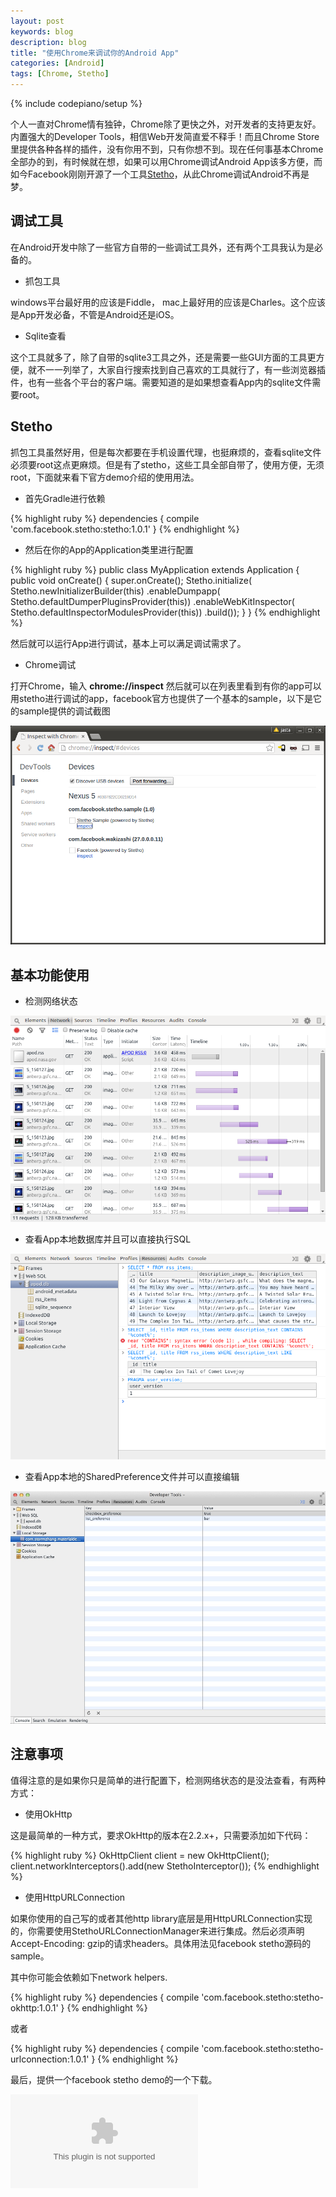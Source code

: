```yaml
---
layout: post
keywords: blog
description: blog
title: "使用Chrome来调试你的Android App"
categories: [Android]
tags: [Chrome, Stetho]
---
```

{% include codepiano/setup %}

个人一直对Chrome情有独钟，Chrome除了更快之外，对开发者的支持更友好。内置强大的Developer Tools，相信Web开发简直爱不释手！而且Chrome Store里提供各种各样的插件，没有你用不到，只有你想不到。现在任何事基本Chrome全部办的到，有时候就在想，如果可以用Chrome调试Android App该多方便，而如今Facebook刚刚开源了一个工具[Stetho](http://facebook.github.io/stetho/)，从此Chrome调试Android不再是梦。

## 调试工具

在Android开发中除了一些官方自带的一些调试工具外，还有两个工具我认为是必备的。

* 抓包工具

windows平台最好用的应该是Fiddle， mac上最好用的应该是Charles。这个应该是App开发必备，不管是Android还是iOS。

* Sqlite查看

这个工具就多了，除了自带的sqlite3工具之外，还是需要一些GUI方面的工具更方便，就不一一列举了，大家自行搜索找到自己喜欢的工具就行了，有一些浏览器插件，也有一些各个平台的客户端。需要知道的是如果想查看App内的sqlite文件需要root。

## Stetho

抓包工具虽然好用，但是每次都要在手机设置代理，也挺麻烦的，查看sqlite文件必须要root这点更麻烦。但是有了stetho，这些工具全部自带了，使用方便，无须root，下面就来看下官方demo介绍的使用用法。

* 首先Gradle进行依赖

{% highlight ruby %}
dependencies {
  compile 'com.facebook.stetho:stetho:1.0.1'
}
{% endhighlight %}

* 然后在你的App的Application类里进行配置

{% highlight ruby %}
public class MyApplication extends Application {
  public void onCreate() {
    super.onCreate();
    Stetho.initialize(
      Stetho.newInitializerBuilder(this)
        .enableDumpapp(
            Stetho.defaultDumperPluginsProvider(this))
        .enableWebKitInspector(
            Stetho.defaultInspectorModulesProvider(this))
        .build());
  }
}
{% endhighlight %}

然后就可以运行App进行调试，基本上可以满足调试需求了。

* Chrome调试

打开Chrome，输入 **chrome://inspect** 然后就可以在列表里看到有你的app可以用stetho进行调试的app，facebook官方也提供了一个基本的sample，以下是它的sample提供的调试截图

<img src="/image/stetho_inspect.png"/>

## 基本功能使用

* 检测网络状态

<img src="/image/inspector-network.png"/>

* 查看App本地数据库并且可以直接执行SQL

<img src="/image/inspector-sqlite.png"/>

* 查看App本地的SharedPreference文件并可以直接编辑

<img src="/image/inspect-local.png"/>


## 注意事项

值得注意的是如果你只是简单的进行配置下，检测网络状态的是没法查看，有两种方式：

* 使用OkHttp

这是最简单的一种方式，要求OkHttp的版本在2.2.x+，只需要添加如下代码：

{% highlight ruby %}
OkHttpClient client = new OkHttpClient();
client.networkInterceptors().add(new StethoInterceptor());
{% endhighlight %}

* 使用HttpURLConnection

如果你使用的自己写的或者其他http library底层是用HttpURLConnection实现的，你需要使用StethoURLConnectionManager来进行集成。然后必须声明Accept-Encoding: gzip的请求headers。具体用法见facebook stetho源码的sample。

其中你可能会依赖如下network helpers.

{% highlight ruby %}
dependencies {
  compile 'com.facebook.stetho:stetho-okhttp:1.0.1'
}
{% endhighlight %}

或者

{% highlight ruby %}
dependencies {
  compile 'com.facebook.stetho:stetho-urlconnection:1.0.1'
}
{% endhighlight %}

最后，提供一个facebook stetho demo的一个下载。

![Stetho Sample](https://github.com/stormzhang/stormzhang.github.com/blob/master/apk/stetho_sample.apk?raw=true)
